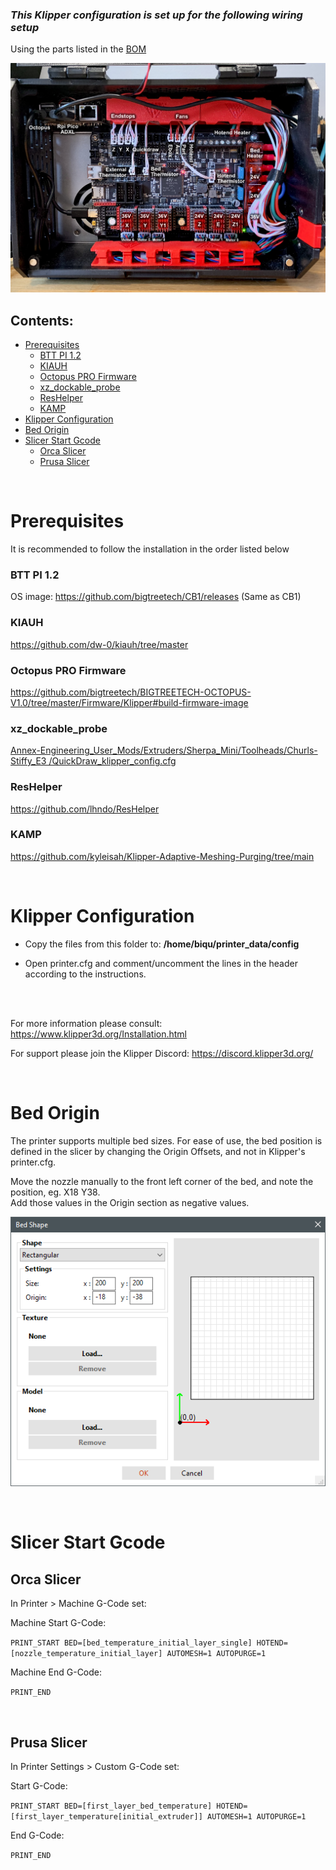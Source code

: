 


### *This Klipper configuration is set up for the following wiring setup*
Using the parts listed in the [BOM]( https://docs.google.com/spreadsheets/u/2/d/1s8ulLfThmbuy1G_40MvkXXL2oVx9PZhvpAY9hMxqYbg/edit?usp=drive_link)  <br>

![Ebox Wiring](ebox_wiring.png)  

## Contents:
<!--ts-->

- [Prerequisites](#prerequisites)
    - [BTT PI 1.2](#btt-pi-12)
    - [KIAUH](#kiauh)
    - [Octopus PRO Firmware](#octopus-pro-firmware)
    - [xz\_dockable\_probe](#xz_dockable_probe)
    - [ResHelper](#reshelper)
    - [KAMP](#kamp)
- [Klipper Configuration](#klipper-configuration)
- [Bed Origin](#bed-origin)
- [Slicer Start Gcode](#slicer-start-gcode)
  - [Orca Slicer](#orca-slicer)
  - [Prusa Slicer](#prusa-slicer)
<!--te-->
<br>

# Prerequisites

It is recommended to follow the installation in the order listed below

### BTT PI 1.2
OS image: https://github.com/bigtreetech/CB1/releases (Same as CB1)   

### KIAUH

https://github.com/dw-0/kiauh/tree/master

### Octopus PRO Firmware
https://github.com/bigtreetech/BIGTREETECH-OCTOPUS-V1.0/tree/master/Firmware/Klipper#build-firmware-image

### xz_dockable_probe

[Annex-Engineering_User_Mods/Extruders/Sherpa_Mini/Toolheads/Churls-Stiffy_E3
/QuickDraw_klipper_config.cfg](https://github.com/churls5495/Annex-Engineering_User_Mods/blob/main/Extruders/Sherpa_Mini/Toolheads/Churls-Stiffy_E3/QuickDraw_klipper_config.cfg)

### ResHelper

https://github.com/lhndo/ResHelper

### KAMP

https://github.com/kyleisah/Klipper-Adaptive-Meshing-Purging/tree/main

<br>

# Klipper Configuration

* Copy the files from this folder to: **/home/biqu/printer_data/config**

* Open printer.cfg and comment/uncomment the lines in the header according to the instructions. 
<br>
<br>

For more information please consult: https://www.klipper3d.org/Installation.html


For support please join the Klipper Discord: https://discord.klipper3d.org/

<br>

# Bed Origin

The printer supports multiple bed sizes. For ease of use, the bed position is defined in the slicer by changing the Origin Offsets, and not in Klipper's printer.cfg. 

Move the nozzle manually to the front left corner of the bed, and note the position, eg. X18 Y38.  
Add those values in the Origin section as negative values. 

![Slicer Bed Settings](slicer_bed.png)

<br>

# Slicer Start Gcode

## Orca Slicer

In Printer > Machine G-Code set:  

Machine Start G-Code:  

`PRINT_START BED=[bed_temperature_initial_layer_single] HOTEND=[nozzle_temperature_initial_layer] AUTOMESH=1 AUTOPURGE=1`

Machine End G-Code: 

`PRINT_END`  

<br>

## Prusa Slicer

In Printer Settings > Custom G-Code set:  

Start G-Code:  

`PRINT_START BED=[first_layer_bed_temperature] HOTEND=[first_layer_temperature[initial_extruder]] AUTOMESH=1 AUTOPURGE=1`

End G-Code: 

`PRINT_END`